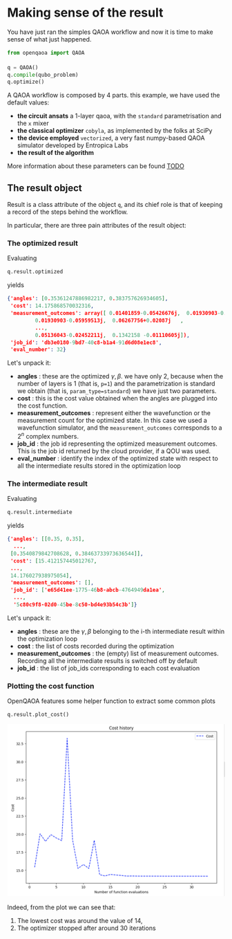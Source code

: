 # Making sense of the result

You have just ran the simples QAOA workflow and now it is time to make sense of what just happened. 

```Python
from openqaoa import QAOA  

q = QAOA()
q.compile(qubo_problem)
q.optimize()
```

A QAOA workflow is composed by 4 parts. this example, we have used the default values:

* **the circuit ansats** a 1-layer qaoa, with the `standard` parametrisation and the `x` mixer
* **the classical optimizer** `cobyla`, as implemented by the folks at SciPy
* **the device employed** `vectorized`, a very fast numpy-based QAOA simulator developed by Entropica Labs
* **the result of the algorithm**

More information about these parameters can be found [TODO](TODO)

## The result object

Result is a class attribute of the object `q`, and its chief role is that of keeping a record of the steps behind the workflow.

In particular, there are three pain attributes of the result object:

### The optimized result

Evaluating

```Python
q.result.optimized
```

yields

```JSON
{'angles': [0.35361247886982217, 0.383757626934605],
 'cost': 14.175868570032316,
 'measurement_outcomes': array([ 0.01401859-0.05426676j,  0.01930903-0.05959513j,
         0.01930903-0.05959513j,  0.06267756+0.02087j   ,
         ...,
         0.05136043-0.02452211j,  0.1342158 -0.01110605j]),
 'job_id': 'db3e0180-9bd7-40c8-b1a4-91d6d08e1ec8',
 'eval_number': 32}
```

Let's unpack it:

* **angles** : these are the optimized ${\gamma, \beta}$. we have only 2, because when the number of layers is 1 (that is, `p=1`) and the parametrization is standard we obtain (that is, `param_type=standard`) we have just two parameters.
* **cost** :  this is the cost value obtained when the angles are plugged into the cost function.
* **measurement_outcomes** : represent either the wavefunction or the measurement count for the optimized state. In this case we used a wavefunction simulator, and the `measurement_outcomes` corresponds to a $2^n$ complex numbers. 
* **job_id** :  the job id representing the optimized measurement outcomes. This is the job id returned by the cloud provider, if a QOU was used.
* **eval_number** : identify the index of the optimized state with respect to all the intermediate results stored in the optimization loop


### The intermediate result

Evaluating

```Python
q.result.intermediate
```

yields

```JSON
{'angles': [[0.35, 0.35],
  ...,
 [0.3540879842708628, 0.38463733973636544]],
 'cost': [15.412157445012767,
 ...,
 14.176027938975054],
 'measurement_outcomes': [],
 'job_id': ['e65d41ee-1775-46b8-abcb-4764949da1ea',
  ...,
  '5c80c9f8-02d0-45be-8c50-bd4e93b54c3b']}
```

Let's unpack it:

* **angles** : these are the ${\gamma, \beta}$ belonging to the i-th intermediate result within the optimization loop
* **cost** :  the list of costs recorded during the optimization
* **measurement_outcomes** :  the (empty) list of measurement outcomes. Recording all the intermediate results is switched off by default
* **job_id** :  the list of job_ids corresponding to each cost evaluation


### Plotting the cost function

OpenQAOA features some helper function to extract some common plots 

```Python
q.result.plot_cost()
```

![PlotCost](img/plot_cost.png)

Indeed, from the plot we can see that:

1. The lowest cost was around the value of 14,
2. The optimizer stopped after around 30 iterations